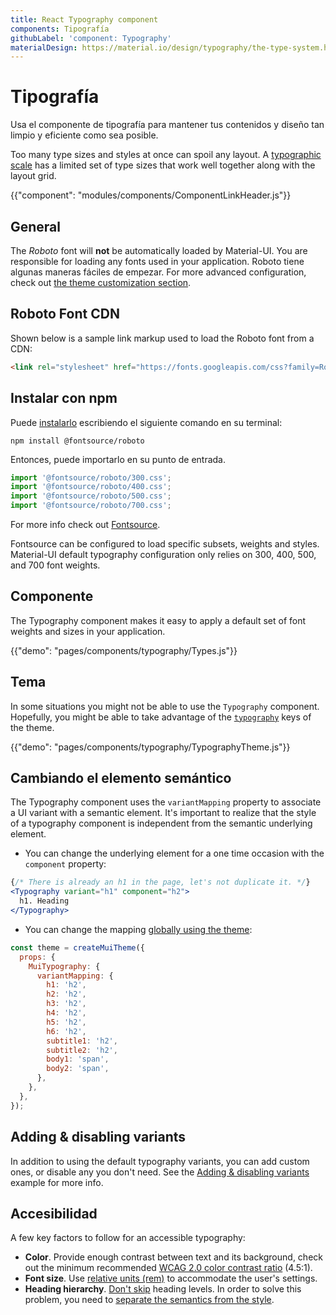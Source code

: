 ```yaml
---
title: React Typography component
components: Tipografía
githubLabel: 'component: Typography'
materialDesign: https://material.io/design/typography/the-type-system.html
---
```


# Tipografía

<p class="description">Usa el componente de tipografía para mantener tus contenidos y diseño tan limpio y eficiente como sea posible.</p>

Too many type sizes and styles at once can spoil any layout. A [typographic scale](https://material.io/design/typography/#type-scale) has a limited set of type sizes that work well together along with the layout grid.

{{"component": "modules/components/ComponentLinkHeader.js"}}

## General

The *Roboto* font will **not** be automatically loaded by Material-UI. You are responsible for loading any fonts used in your application. Roboto tiene algunas maneras fáciles de empezar. For more advanced configuration, check out [the theme customization section](/customization/typography/).

## Roboto Font CDN

Shown below is a sample link markup used to load the Roboto font from a CDN:

```html
<link rel="stylesheet" href="https://fonts.googleapis.com/css?family=Roboto:300,400,500,700&display=swap" />
```

## Instalar con npm

Puede [instalarlo](https://www.npmjs.com/package/@fontsource/roboto) escribiendo el siguiente comando en su terminal:

`npm install @fontsource/roboto`

Entonces, puede importarlo en su punto de entrada.

```js
import '@fontsource/roboto/300.css';
import '@fontsource/roboto/400.css';
import '@fontsource/roboto/500.css';
import '@fontsource/roboto/700.css';
```

For more info check out [Fontsource](https://github.com/DecliningLotus/fontsource/blob/master/packages/roboto/README.md).

Fontsource can be configured to load specific subsets, weights and styles. Material-UI default typography configuration only relies on 300, 400, 500, and 700 font weights.

## Componente

The Typography component makes it easy to apply a default set of font weights and sizes in your application.

{{"demo": "pages/components/typography/Types.js"}}

## Tema

In some situations you might not be able to use the `Typography` component. Hopefully, you might be able to take advantage of the [`typography`](/customization/default-theme/?expand-path=$.typography) keys of the theme.

{{"demo": "pages/components/typography/TypographyTheme.js"}}

## Cambiando el elemento semántico

The Typography component uses the `variantMapping` property to associate a UI variant with a semantic element. It's important to realize that the style of a typography component is independent from the semantic underlying element.

- You can change the underlying element for a one time occasion with the `component` property:

```jsx
{/* There is already an h1 in the page, let's not duplicate it. */}
<Typography variant="h1" component="h2">
  h1. Heading
</Typography>
```

- You can change the mapping [globally using the theme](/customization/theme-components/#default-props):

```js
const theme = createMuiTheme({
  props: {
    MuiTypography: {
      variantMapping: {
        h1: 'h2',
        h2: 'h2',
        h3: 'h2',
        h4: 'h2',
        h5: 'h2',
        h6: 'h2',
        subtitle1: 'h2',
        subtitle2: 'h2',
        body1: 'span',
        body2: 'span',
      },
    },
  },
});
```

## Adding & disabling variants

In addition to using the default typography variants, you can add custom ones, or disable any you don't need. See the [Adding & disabling variants](/customization/typography/#adding-amp-disabling-variants) example for more info.

## Accesibilidad

A few key factors to follow for an accessible typography:

- **Color**. Provide enough contrast between text and its background, check out the minimum recommended [WCAG 2.0 color contrast ratio](https://www.w3.org/TR/UNDERSTANDING-WCAG20/visual-audio-contrast-contrast.html) (4.5:1).
- **Font size**. Use [relative units (rem)](/customization/typography/#font-size) to accommodate the user's settings.
- **Heading hierarchy**. [Don't skip](https://www.w3.org/WAI/tutorials/page-structure/headings/) heading levels. In order to solve this problem, you need to [separate the semantics from the style](#changing-the-semantic-element).
